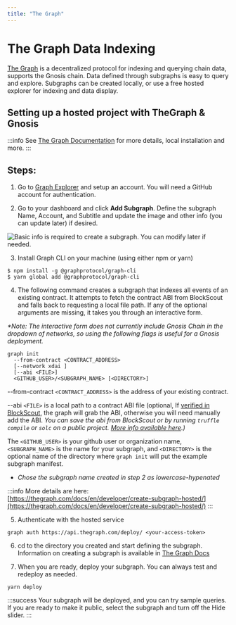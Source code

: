 ```yaml
---
title: "The Graph"
---
```


# The Graph Data Indexing

[The Graph](https://thegraph.com/) is a decentralized protocol for indexing and querying chain data, supports the Gnosis chain. Data defined through subgraphs is easy to query and explore. Subgraphs can be created locally, or use a free hosted explorer for indexing and data display.

## Setting up a hosted project with TheGraph & Gnosis

:::info
See [The Graph Documentation](https://thegraph.com/docs/en/) for more details, local installation and more.
:::

## Steps:

1) Go to [Graph Explorer](https://thegraph.com/explorer/) and setup an account. You will need a GitHub account for authentication.

2) Go to your dashboard and click **Add Subgraph**. Define the subgraph Name, Account, and Subtitle and update the image and other info (you can update later) if desired.


![Basic info is required to create a subgraph. You can modify later if needed.](/img/tools/xdai-graph.png)

3) Install Graph CLI on your machine (using either npm or yarn)

```
$ npm install -g @graphprotocol/graph-cli
$ yarn global add @graphprotocol/graph-cli

```

4) The following command creates a subgraph that indexes all events of an existing contract. It attempts to fetch the contract ABI from BlockScout and falls back to requesting a local file path. If any of the optional arguments are missing, it takes you through an interactive form.

_*Note: The interactive form does not currently include Gnosis Chain in the dropdown of networks, so using the following flags is useful for a Gnosis deployment._

```
graph init
  --from-contract <CONTRACT_ADDRESS>
  [--network xdai ]
  [--abi <FILE>]
  <GITHUB_USER>/<SUBGRAPH_NAME> [<DIRECTORY>]
```

--from-contract `<CONTRACT_ADDRESS>` is the address of your existing contract.

--abi `<FILE>` is a local path to a contract ABI file (optional, If [verified in BlockScout](https://docs.blockscout.com/for-users/smart-contract-interaction/verifying-a-smart-contract), the graph will grab the ABI, otherwise you will need manually add the ABI. _You can save the abi from BlockScout or by running `truffle compile` or `solc` on a public project._ [_More info available here_](https://thegraph.com/docs/en/developing/creating-a-subgraph/)_.)_

The `<GITHUB_USER>` is your github user or organization name, `<SUBGRAPH_NAME>` is the name for your subgraph, and `<DIRECTORY>` is the optional name of the directory where `graph init` will put the example subgraph manifest.

* _Chose the subgraph name created in step 2 as lowercase-hypenated_

:::info
More details are here: [https://thegraph.com/docs/en/developer/create-subgraph-hosted/](https://thegraph.com/docs/en/developer/create-subgraph-hosted/)
:::

5)  Authenticate with the hosted service

```
graph auth https://api.thegraph.com/deploy/ <your-access-token>
```

6) cd to the directory you created and start defining the subgraph. Information on creating a subgraph is available in [The Graph Docs](https://thegraph.com/docs/en/developing/creating-a-subgraph/)

7) When you are ready, deploy your subgraph. You can always test and redeploy as needed.

```
yarn deploy
```

:::success
Your subgraph will be deployed, and you can try sample queries. If you are ready to make it public, select the subgraph and turn off the Hide slider.
:::